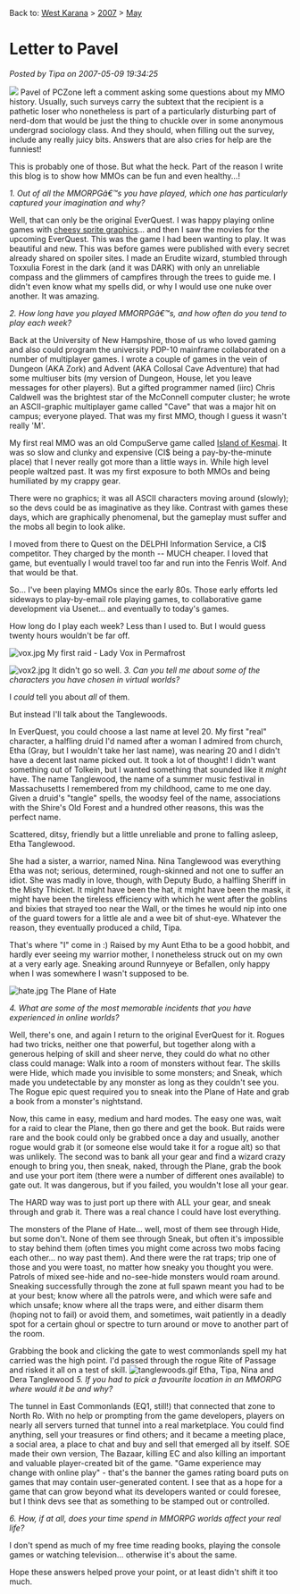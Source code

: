 Back to: [West Karana](/posts/westkarana.md) > [2007](/posts/2007/westkarana.md) > [May](./westkarana.md)
# Letter to Pavel

*Posted by Tipa on 2007-05-09 19:34:25*

![](http://img.photobucket.com/albums/v134/bholloway/tipanew.gif)
Pavel of PCZone left a comment asking some questions about my MMO history. Usually, such surveys carry the subtext that the recipient is a pathetic loser who nonetheless is part of a particularly disturbing part of nerd-dom that would be just the thing to chuckle over in some anonymous undergrad sociology class. And they should, when filling out the survey, include any really juicy bits. Answers that are also cries for help are the funniest!

This is probably one of those. But what the heck. Part of the reason I write this blog is to show how MMOs can be fun and even healthy...!



*1. Out of all the MMORPGâ€™s you have played, which one has particularly captured your imagination and why?*

Well, that can only be the original EverQuest. I was happy playing online games with [cheesy sprite graphics](http://www.nexustk.com/index.html)... and then I saw the movies for the upcoming EverQuest. This was the game I had been wanting to play. It was beautiful and new. This was before games were published with every secret already shared on spoiler sites. I made an Erudite wizard, stumbled through Toxxulia Forest in the dark (and it was DARK) with only an unreliable compass and the glimmers of campfires through the trees to guide me. I didn't even know what my spells did, or why I would use one nuke over another. It was amazing.

*2. How long have you played MMORPGâ€™s, and how often do you tend to play each week?*

Back at the University of New Hampshire, those of us who loved gaming and also could program the university PDP-10 mainframe collaborated on a number of multiplayer games. I wrote a couple of games in the vein of Dungeon (AKA Zork) and Advent (AKA Collosal Cave Adventure) that had some multiuser bits (my version of Dungeon, House, let you leave messages for other players). But a gifted programmer named (iirc) Chris Caldwell was the brightest star of the McConnell computer cluster; he wrote an ASCII-graphic multiplayer game called "Cave" that was a major hit on campus; everyone played. That was my first MMO, though I guess it wasn't really 'M'.

My first real MMO was an old CompuServe game called [Island of Kesmai](http://en.wikipedia.org/wiki/Islands_of_Kesmai). It was so slow and clunky and expensive (CI$ being a pay-by-the-minute place) that I never really got more than a little ways in. While high level people waltzed past. It was my first exposure to both MMOs and being humiliated by my crappy gear.

There were no graphics; it was all ASCII characters moving around (slowly); so the devs could be as imaginative as they like. Contrast with games these days, which are graphically phenomenal, but the gameplay must suffer and the mobs all begin to look alike.

I moved from there to Quest on the DELPHI Information Service, a CI$ competitor. They charged by the month -- MUCH cheaper. I loved that game, but eventually I would travel too far and run into the Fenris Wolf. And that would be that.

So... I've been playing MMOs since the early 80s. Those early efforts led sideways to play-by-email role playing games, to collaborative game development via Usenet... and eventually to today's games.

How long do I play each week? Less than I used to. But I would guess twenty hours wouldn't be far off.

![vox.jpg](../../../uploads/2007/05/vox.jpg)
My first raid - Lady Vox in Permafrost

![vox2.jpg](../../../uploads/2007/05/vox2.jpg)
It didn't go so well.
*3. Can you tell me about some of the characters you have chosen in virtual worlds?*


I *could* tell you about *all* of them.

But instead I'll talk about the Tanglewoods.

In EverQuest, you could choose a last name at level 20. My first "real" character, a halfling druid I'd named after a woman I admired from church, Etha (Gray, but I wouldn't take her last name), was nearing 20 and I didn't have a decent last name picked out. It took a lot of thought! I didn't want something out of Tolkein, but I wanted something that sounded like it *might* have. The name Tanglewood, the name of a summer music festival in Massachusetts I remembered from my childhood, came to me one day. Given a druid's "tangle" spells, the woodsy feel of the name, associations with the Shire's Old Forest and a hundred other reasons, this was the perfect name.

Scattered, ditsy, friendly but a little unreliable and prone to falling asleep, Etha Tanglewood.

She had a sister, a warrior, named Nina. Nina Tanglewood was everything Etha was not; serious, determined, rough-skinned and not one to suffer an idiot. She was madly in love, though, with Deputy Budo, a halfling Sheriff in the Misty Thicket. It might have been the hat, it might have been the mask, it might have been the tireless efficiency with which he went after the goblins and bixies that strayed too near the Wall, or the times he would nip into one of the guard towers for a little ale and a wee bit of shut-eye. Whatever the reason, they eventually produced a child, Tipa.

That's where "I" come in :) Raised by my Aunt Etha to be a good hobbit, and hardly ever seeing my warrior mother, I nonetheless struck out on my own at a very early age. Sneaking around Runnyeye or Befallen, only happy when I was somewhere I wasn't supposed to be.

![hate.jpg](../../../uploads/2007/05/hate.jpg)
The Plane of Hate

*4. What are some of the most memorable incidents that you have experienced in online worlds?*

Well, there's one, and again I return to the original EverQuest for it. Rogues had two tricks, neither one that powerful, but together along with a generous helping of skill and sheer nerve, they could do what no other class could manage: Walk into a room of monsters without fear. The skills were Hide, which made you invisible to some monsters; and Sneak, which made you undetectable by any monster as long as they couldn't see you. The Rogue epic quest required you to sneak into the Plane of Hate and grab a book from a monster's nightstand.

Now, this came in easy, medium and hard modes. The easy one was, wait for a raid to clear the Plane, then go there and get the book. But raids were rare and the book could only be grabbed once a day and usually, another rogue would grab it (or someone else would take it for a rogue alt) so that was unlikely. The second was to bank all your gear and find a wizard crazy enough to bring you, then sneak, naked, through the Plane, grab the book and use your port item (there were a number of different ones available) to gate out. It was dangerous, but if you failed, you wouldn't lose all your gear.

The HARD way was to just port up there with ALL your gear, and sneak through and grab it. There was a real chance I could have lost everything.

The monsters of the Plane of Hate... well, most of them see through Hide, but some don't. None of them see through Sneak, but often it's impossible to stay behind them (often times you might come across two mobs facing each other... no way past them). And there were the rat traps; trip one of those and you were toast, no matter how sneaky you thought you were. Patrols of mixed see-hide and no-see-hide monsters would roam around. Sneaking successfully through the zone at full spawn meant you had to be at your best; know where all the patrols were, and which were safe and which unsafe; know where all the traps were, and either disarm them (hoping not to fail) or avoid them, and sometimes, wait patiently in a deadly spot for a certain ghoul or spectre to turn around or move to another part of the room.

Grabbing the book and clicking the gate to west commonlands spell my hat carried was the high point. I'd passed through the rogue Rite of Passage and risked it all on a test of skill.
![tanglewoods.gif](../../../uploads/2007/05/tanglewoods.gif)
Etha, Tipa, Nina and Dera Tanglewood
*5. If you had to pick a favourite location in an MMORPG where would it be and why?*

The tunnel in East Commonlands (EQ1, still!) that connected that zone to North Ro. With no help or prompting from the game developers, players on nearly all servers turned that tunnel into a real marketplace. You could find anything, sell your treasures or find others; and it became a meeting place, a social area, a place to chat and buy and sell that emerged all by itself. SOE made their own version, The Bazaar, killing EC and also killing an important and valuable player-created bit of the game. "Game experience may change with online play" - that's the banner the games rating board puts on games that may contain user-generated content. I see that as a hope for a game that can grow beyond what its developers wanted or could foresee, but I think devs see that as something to be stamped out or controlled.

*6. How, if at all, does your time spend in MMORPG worlds affect your real life?*

I don't spend as much of my free time reading books, playing the console games or watching television... otherwise it's about the same.

Hope these answers helped prove your point, or at least didn't shift it too much.






